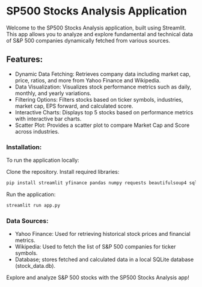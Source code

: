 # SP500 Stocks Analysis Application

Welcome to the SP500 Stocks Analysis application, built using Streamlit. This app allows you to analyze and explore fundamental and technical data of S&P 500 companies dynamically fetched from various sources.

## Features:
- Dynamic Data Fetching: Retrieves company data including market cap, price, ratios, and more from Yahoo Finance and Wikipedia.
- Data Visualization: Visualizes stock performance metrics such as daily, monthly, and yearly variations.
- Filtering Options: Filters stocks based on ticker symbols, industries, market cap, EPS forward, and calculated score.
- Interactive Charts: Displays top 5 stocks based on performance metrics with interactive bar charts.
- Scatter Plot: Provides a scatter plot to compare Market Cap and Score across industries.

### Installation:
To run the application locally:

Clone the repository.
Install required libraries:

```bash
pip install streamlit yfinance pandas numpy requests beautifulsoup4 sqlalchemy plotly
```

Run the application:

```bash
streamlit run app.py
```
### Data Sources:
- Yahoo Finance: Used for retrieving historical stock prices and financial metrics.
- Wikipedia: Used to fetch the list of S&P 500 companies for ticker symbols.
- Database; stores fetched and calculated data in a local SQLite database (stock_data.db).

Explore and analyze S&P 500 stocks with the SP500 Stocks Analysis app!
